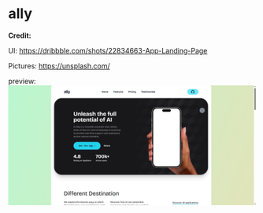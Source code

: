 # ally

**Credit:**

UI: https://dribbble.com/shots/22834663-App-Landing-Page

Pictures: https://unsplash.com/

preview:
![screenshot](saeidex-ally.vercel.app_.png)
